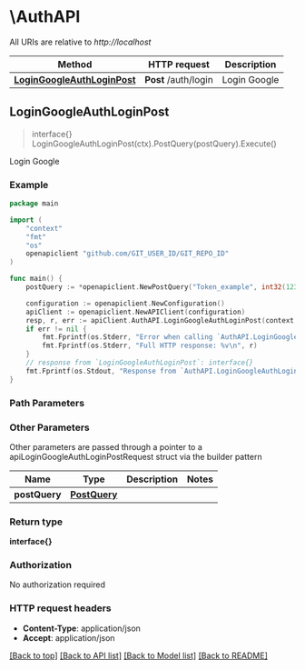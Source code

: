 # \AuthAPI

All URIs are relative to _http://localhost_

| Method                                                              | HTTP request         | Description  |
| ------------------------------------------------------------------- | -------------------- | ------------ |
| [**LoginGoogleAuthLoginPost**](AuthAPI.md#LoginGoogleAuthLoginPost) | **Post** /auth/login | Login Google |

## LoginGoogleAuthLoginPost

> interface{} LoginGoogleAuthLoginPost(ctx).PostQuery(postQuery).Execute()

Login Google

### Example

```go
package main

import (
	"context"
	"fmt"
	"os"
	openapiclient "github.com/GIT_USER_ID/GIT_REPO_ID"
)

func main() {
	postQuery := *openapiclient.NewPostQuery("Token_example", int32(123)) // PostQuery |

	configuration := openapiclient.NewConfiguration()
	apiClient := openapiclient.NewAPIClient(configuration)
	resp, r, err := apiClient.AuthAPI.LoginGoogleAuthLoginPost(context.Background()).PostQuery(postQuery).Execute()
	if err != nil {
		fmt.Fprintf(os.Stderr, "Error when calling `AuthAPI.LoginGoogleAuthLoginPost``: %v\n", err)
		fmt.Fprintf(os.Stderr, "Full HTTP response: %v\n", r)
	}
	// response from `LoginGoogleAuthLoginPost`: interface{}
	fmt.Fprintf(os.Stdout, "Response from `AuthAPI.LoginGoogleAuthLoginPost`: %v\n", resp)
}
```

### Path Parameters

### Other Parameters

Other parameters are passed through a pointer to a apiLoginGoogleAuthLoginPostRequest struct via the builder pattern

| Name          | Type                          | Description | Notes |
| ------------- | ----------------------------- | ----------- | ----- |
| **postQuery** | [**PostQuery**](PostQuery.md) |             |

### Return type

**interface{}**

### Authorization

No authorization required

### HTTP request headers

- **Content-Type**: application/json
- **Accept**: application/json

[[Back to top]](#) [[Back to API list]](../README.md#documentation-for-api-endpoints)
[[Back to Model list]](../README.md#documentation-for-models)
[[Back to README]](../README.md)
